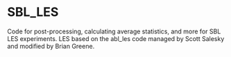 # SBL_LES
Code for post-processing, calculating average statistics, and more for SBL LES experiments. LES based on the abl_les code managed by Scott Salesky and modified by Brian Greene.
